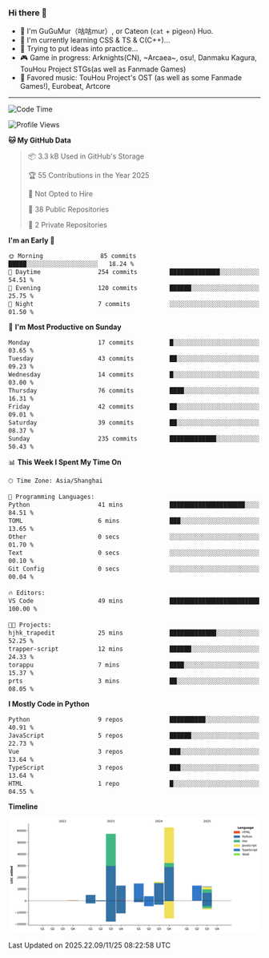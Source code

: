 ### Hi there 👋

- 🧐 I'm GuGuMur（咕咕mur）, or Cateon (`cat` + pig`eon`) Huo.
- 🌱 I'm currently learning CSS & TS & C(C++)...
- 🤔 Trying to put ideas into practice...
- 🎮 Game in progress: Arknights(CN), ~Arcaea~, osu!, Danmaku Kagura, TouHou Project STGs(as well as Fanmade Games)
- 🎵 Favored music: TouHou Project's OST (as well as some Fanmade Games!), Eurobeat, Artcore

----
<!--START_SECTION:waka-->
![Code Time](http://img.shields.io/badge/Code%20Time-71%20hrs%2057%20mins-blue)

![Profile Views](http://img.shields.io/badge/Profile%20Views-0-blue)

**🐱 My GitHub Data** 

> 📦 3.3 kB Used in GitHub's Storage 
 > 
> 🏆 55 Contributions in the Year 2025
 > 
> 🚫 Not Opted to Hire
 > 
> 📜 38 Public Repositories 
 > 
> 🔑 2 Private Repositories 
 > 
**I'm an Early 🐤** 

```text
🌞 Morning                85 commits          █████░░░░░░░░░░░░░░░░░░░░   18.24 % 
🌆 Daytime                254 commits         ██████████████░░░░░░░░░░░   54.51 % 
🌃 Evening                120 commits         ██████░░░░░░░░░░░░░░░░░░░   25.75 % 
🌙 Night                  7 commits           ░░░░░░░░░░░░░░░░░░░░░░░░░   01.50 % 
```
📅 **I'm Most Productive on Sunday** 

```text
Monday                   17 commits          █░░░░░░░░░░░░░░░░░░░░░░░░   03.65 % 
Tuesday                  43 commits          ██░░░░░░░░░░░░░░░░░░░░░░░   09.23 % 
Wednesday                14 commits          █░░░░░░░░░░░░░░░░░░░░░░░░   03.00 % 
Thursday                 76 commits          ████░░░░░░░░░░░░░░░░░░░░░   16.31 % 
Friday                   42 commits          ██░░░░░░░░░░░░░░░░░░░░░░░   09.01 % 
Saturday                 39 commits          ██░░░░░░░░░░░░░░░░░░░░░░░   08.37 % 
Sunday                   235 commits         █████████████░░░░░░░░░░░░   50.43 % 
```


📊 **This Week I Spent My Time On** 

```text
🕑︎ Time Zone: Asia/Shanghai

💬 Programming Languages: 
Python                   41 mins             █████████████████████░░░░   84.51 % 
TOML                     6 mins              ███░░░░░░░░░░░░░░░░░░░░░░   13.65 % 
Other                    0 secs              ░░░░░░░░░░░░░░░░░░░░░░░░░   01.70 % 
Text                     0 secs              ░░░░░░░░░░░░░░░░░░░░░░░░░   00.10 % 
Git Config               0 secs              ░░░░░░░░░░░░░░░░░░░░░░░░░   00.04 % 

🔥 Editors: 
VS Code                  49 mins             █████████████████████████   100.00 % 

🐱‍💻 Projects: 
hjhk_trapedit            25 mins             █████████████░░░░░░░░░░░░   52.25 % 
trapper-script           12 mins             ██████░░░░░░░░░░░░░░░░░░░   24.33 % 
torappu                  7 mins              ████░░░░░░░░░░░░░░░░░░░░░   15.37 % 
prts                     3 mins              ██░░░░░░░░░░░░░░░░░░░░░░░   08.05 % 
```

**I Mostly Code in Python** 

```text
Python                   9 repos             ██████████░░░░░░░░░░░░░░░   40.91 % 
JavaScript               5 repos             ██████░░░░░░░░░░░░░░░░░░░   22.73 % 
Vue                      3 repos             ███░░░░░░░░░░░░░░░░░░░░░░   13.64 % 
TypeScript               3 repos             ███░░░░░░░░░░░░░░░░░░░░░░   13.64 % 
HTML                     1 repo              █░░░░░░░░░░░░░░░░░░░░░░░░   04.55 % 
```



**Timeline**

![Lines of Code chart](https://raw.githubusercontent.com/GuGuMur/GuGuMur/main/assets/bar_graph.png)


 Last Updated on 2025.22.09/11/25 08:22:58 UTC
<!--END_SECTION:waka-->

<!-- ![Metrics](https://metrics.lecoq.io/GuGuMur?template=classic&config.timezone=Asia%2FShanghai) -->
